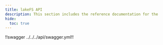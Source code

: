 ```yaml
---
title: lakeFS API
description: This section includes the reference documentation for the lakeFS platform's various APIs.
hide:
  toc: true
---
```


!!swagger ../../../api/swagger.yml!!
